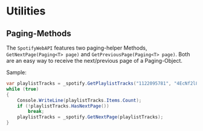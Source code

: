 # Utilities

## Paging-Methods

The `SpotifyWebAPI` features two paging-helper Methods, `GetNextPage(Paging<T> page)` and `GetPreviousPage(Paging<T> page)`.
Both are an easy way to receive the next/previous page of a Paging-Object.

Sample:
````csharp
var playlistTracks = _spotify.GetPlaylistTracks("1122095781", "4EcNf2l8rXInbJOf3tQdgU", "", 50);
while (true)
{
    Console.WriteLine(playlistTracks.Items.Count);
    if (!playlistTracks.HasNextPage())
        break;
    playlistTracks = _spotify.GetNextPage(playlistTracks);
}
````

